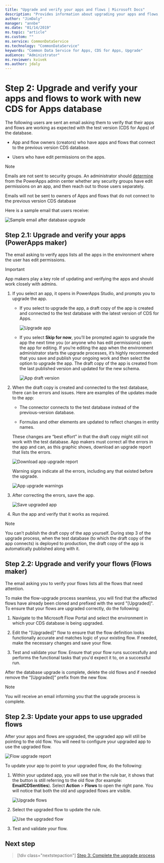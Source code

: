 ```yaml
---
title: "Upgrade and verify your apps and flows | Microsoft Docs"
description: "Provides information about upgrading your apps and flows, and then verifying it to ensure it works with the test CDS for Apps database."
author: "JimDaly"
manager: "annbe"
ms.date: "01/14/2019"
ms.topic: "article"
ms.custom: ""
ms.service: CommonDataService
ms.technology: "CommonDataService"
keywords: "Common Data Service for Apps, CDS for Apps, Upgrade"
audience: "Administrator"
ms.reviewer: kvivek
ms.author: jdaly
---
```


# Step 2: Upgrade and verify your apps and flows to work with new CDS for Apps database

The following users are sent an email asking them to verify that their apps and
flows are working as expected with the test version (CDS for Apps) of the
database. 

-   App and flow owners (creators) who have apps and flows that connect to the previous version CDS
    database. 

-   Users who have edit permissions on the apps. 

> [!NOTE]
> Emails are not sent to security groups. An administrator should
[determine](https://docs.microsoft.com/en-us/powerapps/administrator/admin-manage-apps)
from the PowerApps admin center whether any security groups have edit
permissions on an app, and then reach out to those users separately.
>
> Emails will not be sent to owners of Apps and flows that do not connect to the previous version CDS database

Here is a sample email that users receive: 

![Sample email after database upgrade](media/upgrade-email.png)

## Step 2.1: Upgrade and verify your apps (PowerApps maker)

The email asking to verify apps lists all the apps in the environment where the
user has edit permissions.

> [!IMPORTANT]
> App makers play a key role of updating and verifying the apps and should work
closely with admins. 

1.  If you select an app, it opens in PowerApps Studio, and prompts you to
    upgrade the app.

    - If you select to upgrade the app, a draft copy of the app is created and
        connected to the test database with the latest version of CDS for Apps.

        ![Upgrade app](media/upgrade-app-01.png)

    - If you select **Skip for now**, you’ll be prompted again to upgrade the app
    the next time you (or anyone who has edit permissions) open the app for
    editing. If you’re editing the app when the environment administrator starts
    the upgrade processes, it’s highly recommended that you save and publish
    your ongoing work and then select the option to upgrade the app. The draft
    copy of the app is created from the last published version and updated for
    the new schema.

        ![App draft version](media/upgrade-app-02.png)


1.  When the draft copy is created and connected to the test database, there can
    be errors and issues. Here are examples of the updates made to the app: 

    -   The connector connects to the test database instead of the previous-version
    database. 

    -   Formulas and other elements are updated to reflect changes in entity names. 

    These changes are “best effort” in that the draft copy might still not work with the test database. App makers must correct all the errors in the app and can, as this graphic shows, download an upgrade report that lists the errors.

    ![Download app upgrade report](media/download-app-upgrade-report.png)

    Warning signs indicate all the errors, including any that existed before the upgrade. 

    ![App upgrade warnings](media/app-upgrade-warnings.png)

1.  After correcting the errors, save the app. 

    ![Save upgraded app](media/save-upgraded-app.png)

1.  Run the app and verify that it works as required.  

> [!NOTE]  
> You can’t publish the draft copy of the app yourself. During step 3 of the upgrade process, when the test database (to which the draft copy of the app connects) is deployed to production, the draft copy of the app is automatically published along with it.

## Step 2.2: Upgrade and verify your flows (Flows maker)

The email asking you to verify your flows lists all the flows that need
attention.

To make the flow-upgrade process seamless, you will find that the affected flows
have already been cloned and prefixed with the word "[Upgraded]". To ensure that
your flows are upgraded correctly, do the following:

1.  Navigate to the Microsoft Flow Portal and select the environment in
    which your CDS database is being upgraded.

2.  Edit the "[Upgraded]" flow to ensure that the flow definition looks
    functionally accurate and matches logic of your existing flow. If needed,
    make the necessary changes and save your flow.

3.  Test and validate your flow. Ensure that your flow runs successfully and
    performs the functional tasks that you'd expect it to, on a successful run.

After the database upgrade is complete, delete the old flows and if needed
remove the “[Upgraded]” prefix from the new flow.

> [!NOTE]
> You will receive an email informing you that the upgrade process is complete.

## Step 2.3: Update your apps to use upgraded flows

After your apps and flows are upgraded, the upgraded app will still be pointing to the old flow. You will need to configure your upgraded app to use the upgraded flow.

![Flow upgrade report](media/flow-upgrade-message.png)

To update your app to point to your upgraded flow, do the following:

1. Within your updated app, you will see that in the rule bar, it shows that the button is still referring to the old flow (for example: **EmailCDSentities**). Select **Action** > **Flows** to open the right pane. You will notice that both the old and upgraded flows are visible.

    ![Upgrade flows](media/upgrade-flow-01.png)

1.  Select the upgraded flow to update the rule.

    ![Use the upgraded flow](media/upgrade-flow-02.png)

1.  Test and validate your flow.

## Next step

> [!div class="nextstepaction"]
> [Step 3: Complete the upgrade process](complete-upgrade-process.md)
